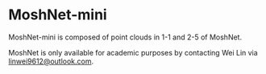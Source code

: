 # MoshNet-mini

MoshNet-mini is composed of point clouds in 1-1 and 2-5 of MoshNet.

MoshNet is only available for academic purposes by contacting Wei Lin via linwei9612@outlook.com.
